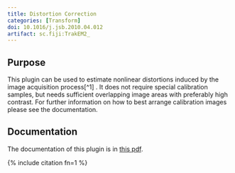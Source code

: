 ```yaml
---
title: Distortion Correction
categories: [Transform]
doi: 10.1016/j.jsb.2010.04.012
artifact: sc.fiji:TrakEM2_
---
```


## Purpose

This plugin can be used to estimate nonlinear distortions induced by the image
acquisition process[^1] . It does not require special calibration samples, but
needs sufficient overlapping image areas with preferably high contrast. For
further information on how to best arrange calibration images please see the
documentation.

## Documentation

The documentation of this plugin is in [this
pdf](http://www.kaynig.de/downloads/DistortionCorrectionPlugin_Manual.pdf).

{% include citation fn=1 %}
